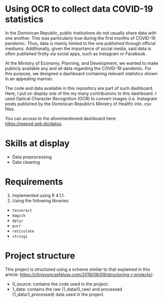 # Using OCR to collect data COVID-19 statistics

In the Dominican Republic, public institutions do not usually share data with one another. This was particularly true during the first months of COVID-19 pandemic. Thus, data is mainly limited to the one published through official mediums. Additionally, given the importance of social media, said data is often published firstly via social apps, such as Instagram or Facebook.

At the Ministry of Economy, Planning, and Development, we wanted to make publicly available any and all data regarding the COVID-19 pandemic. For this purpose, we designed a dashboard containing relevant statistics shown in an appealing manner.

The code and data available in this repository are part of such dashboard. Here, I put on display one of the my many contributions to this dashboard. I used Optical Character Recognition (OCR) to convert images (i.e. Instagram posts published by the Dominican Republic’s Ministry of Health) into .csv files.

You can access to the aforementioned dashboard here: https://mepyd.gob.do/datos.

# Skills at display

- Data preprocessing
- Data cleaning

# Requirements

1) Implemented using R 4.1.1.
2) Using the following libraries:
- `tesseract`
- `magick`
- `dplyr`
- `purr`
- `reticulate`
- `stringi`

# Project structure

This project is structured using a scheme similar to that explained in this article: https://chrisvoncsefalvay.com/2018/08/09/structuring-r-projects/:

- 0_source: contains the code used in the project.
- 1_data: contains the raw (1_data/0_raw) and processed (1_data/1_processed) data used in the project.
